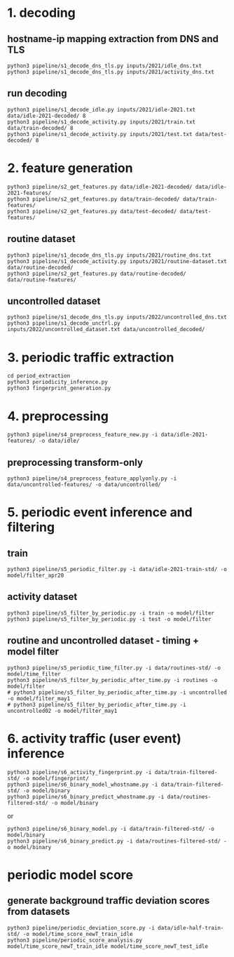 # 1. decoding
## hostname-ip mapping extraction from DNS and TLS 
```
python3 pipeline/s1_decode_dns_tls.py inputs/2021/idle_dns.txt
python3 pipeline/s1_decode_dns_tls.py inputs/2021/activity_dns.txt
```
## run decoding
```
python3 pipeline/s1_decode_idle.py inputs/2021/idle-2021.txt data/idle-2021-decoded/ 8
python3 pipeline/s1_decode_activity.py inputs/2021/train.txt data/train-decoded/ 8
python3 pipeline/s1_decode_activity.py inputs/2021/test.txt data/test-decoded/ 8
```

# 2. feature generation
```
python3 pipeline/s2_get_features.py data/idle-2021-decoded/ data/idle-2021-features/
python3 pipeline/s2_get_features.py data/train-decoded/ data/train-features/
python3 pipeline/s2_get_features.py data/test-decoded/ data/test-features/
```

## routine dataset
```
python3 pipeline/s1_decode_dns_tls.py inputs/2021/routine_dns.txt
python3 pipeline/s1_decode_activity.py inputs/2021/routine-dataset.txt data/routine-decoded/ 
python3 pipeline/s2_get_features.py data/routine-decoded/ data/routine-features/
```
## uncontrolled dataset
```
python3 pipeline/s1_decode_dns_tls.py inputs/2022/uncontrolled_dns.txt
python3 pipeline/s1_decode_unctrl.py inputs/2022/uncontrolled_dataset.txt data/uncontrolled_decoded/  
```

# 3. periodic traffic extraction
```
cd period_extraction
python3 periodicity_inference.py
python3 fingerprint_generation.py
```

# 4. preprocessing
```
python3 pipeline/s4_preprocess_feature_new.py -i data/idle-2021-features/ -o data/idle/
```
## preprocessing transform-only
```
python3 pipeline/s4_preprocess_feature_applyonly.py -i data/uncontrolled-features/ -o data/uncontrolled/
```

# 5. periodic event inference and filtering 
## train
```
python3 pipeline/s5_periodic_filter.py -i data/idle-2021-train-std/ -o model/filter_apr20
```
## activity dataset 
```
python3 pipeline/s5_filter_by_periodic.py -i train -o model/filter
python3 pipeline/s5_filter_by_periodic.py -i test -o model/filter
```
## routine and uncontrolled dataset - timing + model filter
```
python3 pipeline/s5_periodic_time_filter.py -i data/routines-std/ -o model/time_filter
python3 pipeline/s5_filter_by_periodic_after_time.py -i routines -o model/filter
# python3 pipeline/s5_filter_by_periodic_after_time.py -i uncontrolled -o model/filter_may1
# python3 pipeline/s5_filter_by_periodic_after_time.py -i uncontrolled02 -o model/filter_may1
```


# 6. activity traffic (user event) inference
```
python3 pipeline/s6_activity_fingerprint.py -i data/train-filtered-std/ -o model/fingerprint/
python3 pipeline/s6_binary_model_whostname.py -i data/train-filtered-std/ -o model/binary
python3 pipeline/s6_binary_predict_whostname.py -i data/routines-filtered-std/ -o model/binary
```
or
```
python3 pipeline/s6_binary_model.py -i data/train-filtered-std/ -o model/binary
python3 pipeline/s6_binary_predict.py -i data/routines-filtered-std/ -o model/binary
```
# periodic model score
## generate background traffic deviation scores from datasets
```
python3 pipeline/periodic_deviation_score.py -i data/idle-half-train-std/ -o model/time_score_newT_train_idle
python3 pipeline/periodic_score_analysis.py model/time_score_newT_train_idle model/time_score_newT_test_idle
```